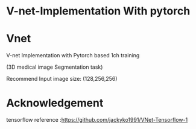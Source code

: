 # V-net-Implementation With pytorch
# Vnet

V-net Implementation with Pytorch based 1ch training

(3D medical image Segmentation task)

Recommend Input image size: (128,256,256)

# Acknowledgement

tensorflow reference :https://github.com/jackyko1991/VNet-Tensorflow-1
